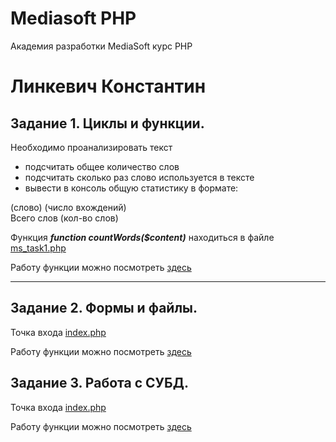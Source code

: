 ﻿# Mediasoft PHP
Академия разработки MediaSoft курс PHP
# Линкевич Константин
## Задание 1. Циклы и функции.
<p>Необходимо проанализировать текст</p>
<ul>
  <li>подсчитать общее количество слов</li>
  <li>подсчитать сколько раз слово используется в тексте</li>
  <li>вывести в консоль общую статистику в формате:</li>
 </ul> 
  (слово) (число вхождений)<br>
  Всего слов (кол-во слов)<br>
  
  Функция ***function countWords($content)*** находиться в файле
  [ms_task1.php](https://github.com/constalink35/MediasoftPHP/blob/master/ms_task1.php)
  
  Работу функции можно посмотреть [здесь](https://kvltest.000webhostapp.com/ms_task1.php)
<hr>  

## Задание 2. Формы и файлы.
Точка входа [index.php](https://github.com/constalink35/MediasoftPHP/tree/task2/task2)

Работу функции можно посмотреть [здесь](https://kvltest.000webhostapp.com/task2/index.php)

## Задание 3. Работа с СУБД.
Точка входа [index.php](https://github.com/constalink35/MediasoftPHP/tree/task3/task3)

Работу функции можно посмотреть [здесь](https://kvltest.000webhostapp.com/task3/index.php)
  

